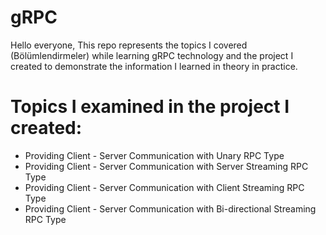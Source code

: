 # gRPC
Hello everyone,
This repo represents the topics I covered (Bölümlendirmeler) while learning gRPC technology and the project I created to demonstrate the information I learned in theory in practice.

# Topics I examined in the project I created:
 - Providing Client - Server Communication with Unary RPC Type
 - Providing Client - Server Communication with Server Streaming RPC Type
 - Providing Client - Server Communication with Client Streaming RPC Type
 - Providing Client - Server Communication with Bi-directional Streaming RPC Type

